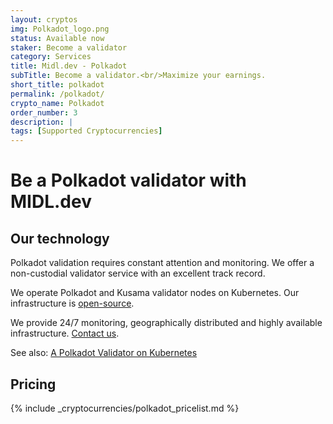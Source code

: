 ```yaml
---
layout: cryptos
img: Polkadot_logo.png
status: Available now
staker: Become a validator
category: Services
title: Midl.dev - Polkadot
subTitle: Become a validator.<br/>Maximize your earnings.
short_title: polkadot
permalink: /polkadot/
crypto_name: Polkadot
order_number: 3
description: | 
tags: [Supported Cryptocurrencies]
---
```


# Be a Polkadot validator with MIDL.dev

## Our technology

Polkadot validation requires constant attention and monitoring. We offer a non-custodial validator service with an excellent track record.

We operate Polkadot and Kusama validator nodes on Kubernetes. Our infrastructure is [open-source](https://github.com/midl-dev/polkadot-k8s).

We provide 24/7 monitoring, geographically distributed and highly available infrastructure. [Contact us](mailto:hello@midl.dev).

See also: [A Polkadot Validator on Kubernetes](https://medium.com/@midl.dev/a-polkadot-validator-on-kubernetes-3e694cb43841)

## Pricing

{% include _cryptocurrencies/polkadot_pricelist.md %}
